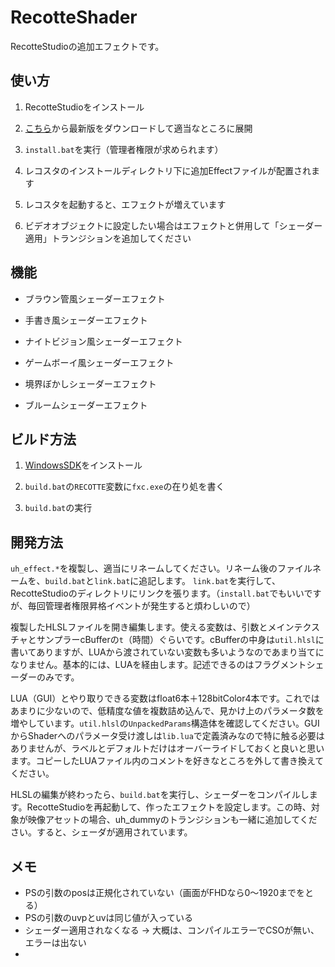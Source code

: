 # RecotteShader

RecotteStudioの追加エフェクトです。

## 使い方

1. RecotteStudioをインストール

1. [こちら](https://github.com/wallstudio/RecotteShader/releases/)から最新版をダウンロードして適当なところに展開

1. `install.bat`を実行（管理者権限が求められます）

1. レコスタのインストールディレクトリ下に追加Effectファイルが配置されます

1. レコスタを起動すると、エフェクトが増えています

1. ビデオオブジェクトに設定したい場合はエフェクトと併用して「シェーダー適用」トランジションを追加してください

## 機能

* ブラウン管風シェーダーエフェクト

* 手書き風シェーダーエフェクト

* ナイトビジョン風シェーダーエフェクト

* ゲームボーイ風シェーダーエフェクト

* 境界ぼかしシェーダーエフェクト

* ブルームシェーダーエフェクト

## ビルド方法

1. [WindowsSDK](https://developer.microsoft.com/ja-jp/windows/downloads/windows-10-sdk/)をインストール

1. `build.bat`の`RECOTTE`変数に`fxc.exe`の在り処を書く

1. `build.bat`の実行

## 開発方法

`uh_effect.*`を複製し、適当にリネームしてください。リネーム後のファイルネームを、`build.bat`と`link.bat`に追記します。
`link.bat`を実行して、RecotteStudioのディレクトリにリンクを張ります。（`install.bat`でもいいですが、毎回管理者権限昇格イベントが発生すると煩わしいので）

複製したHLSLファイルを開き編集します。使える変数は、引数とメインテクスチャとサンプラーcBufferの`t`（時間）ぐらいです。cBufferの中身は`util.hlsl`に書いてありますが、LUAから渡されていない変数も多いようなのであまり当てになりません。基本的には、LUAを経由します。記述できるのはフラグメントシェーダーのみです。

LUA（GUI）とやり取りできる変数はfloat6本＋128bitColor4本です。これではあまりに少ないので、低精度な値を複数詰め込んで、見かけ上のパラメータ数を増やしています。`util.hlsl`の`UnpackedParams`構造体を確認してください。GUIからShaderへのパラメータ受け渡しは`lib.lua`で定義済みなので特に触る必要はありませんが、ラベルとデフォルトだけはオーバーライドしておくと良いと思います。コピーしたLUAファイル内のコメントを好きなところを外して書き換えてください。


HLSLの編集が終わったら、`build.bat`を実行し、シェーダーをコンパイルします。RecotteStudioを再起動して、作ったエフェクトを設定します。この時、対象が映像アセットの場合、uh_dummyのトランジションも一緒に追加してください。すると、シェーダが適用されています。


## メモ

* PSの引数のposは正規化されていない（画面がFHDなら0～1920までをとる）
* PSの引数のuvpとuvは同じ値が入っている
* シェーダー適用されなくなる -> 大概は、コンパイルエラーでCSOが無い、エラーは出ない
* 